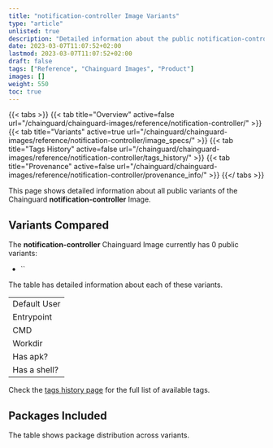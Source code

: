 ```yaml
---
title: "notification-controller Image Variants"
type: "article"
unlisted: true
description: "Detailed information about the public notification-controller Chainguard Image variants"
date: 2023-03-07T11:07:52+02:00
lastmod: 2023-03-07T11:07:52+02:00
draft: false
tags: ["Reference", "Chainguard Images", "Product"]
images: []
weight: 550
toc: true
---
```


{{< tabs >}}
{{< tab title="Overview" active=false url="/chainguard/chainguard-images/reference/notification-controller/" >}}
{{< tab title="Variants" active=true url="/chainguard/chainguard-images/reference/notification-controller/image_specs/" >}}
{{< tab title="Tags History" active=false url="/chainguard/chainguard-images/reference/notification-controller/tags_history/" >}}
{{< tab title="Provenance" active=false url="/chainguard/chainguard-images/reference/notification-controller/provenance_info/" >}}
{{</ tabs >}}

This page shows detailed information about all public variants of the Chainguard **notification-controller** Image.

## Variants Compared
The **notification-controller** Chainguard Image currently has 0 public variants: 

- ``

The table has detailed information about each of these variants.

|              |
|--------------|
| Default User |
| Entrypoint   |
| CMD          |
| Workdir      |
| Has apk?     |
| Has a shell? |

Check the [tags history page](/chainguard/chainguard-images/reference/notification-controller/tags_history/) for the full list of available tags.

## Packages Included
The table shows package distribution across variants.

|  |
|--|

